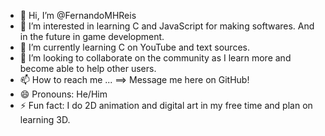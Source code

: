 - 👋 Hi, I’m @FernandoMHReis
- 👀 I’m interested in learning C and JavaScript for making softwares. And in the future in game development.
- 🌱 I’m currently learning C on YouTube and text sources.
- 💞️ I’m looking to collaborate on the community as I learn more and become able to help other users.
- 📫 How to reach me ... ==> Message me here on GitHub!
- 😄 Pronouns: He/Him
- ⚡ Fun fact: I do 2D animation and digital art in my free time and plan on learning 3D.

<!---
FernandoMHReis/FernandoMHReis is a ✨ special ✨ repository because its `README.md` (this file) appears on your GitHub profile.
You can click the Preview link to take a look at your changes.
--->

